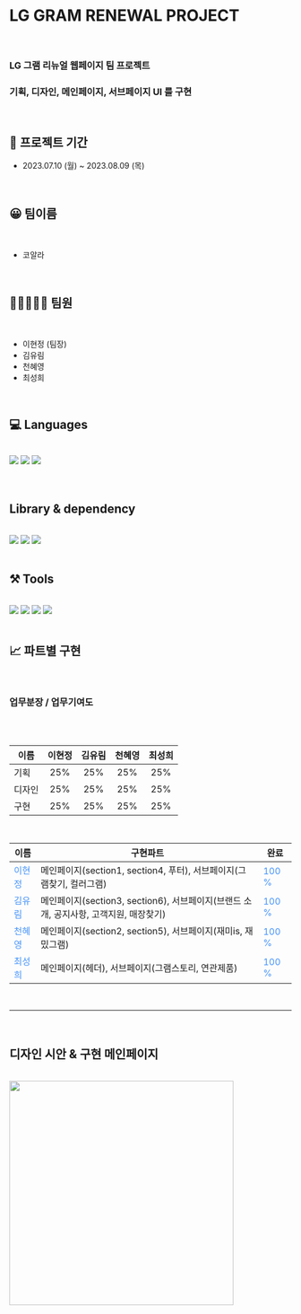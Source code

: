# LG GRAM RENEWAL PROJECT

<br>

### LG 그램 리뉴얼 웹페이지 팀 프로젝트

### 기획, 디자인, 메인페이지, 서브페이지 UI 를 구현

<br>

## 📁 프로젝트 기간

- 2023.07.10 (월) ~ 2023.08.09 (목)

<br>

## 😀 팀이름

<br>

- 코알라

<br>

## 🧑🏻‍🤝‍🧑🏻 팀원

<br>

- 이현정 (팀장)
- 김유림
- 천혜영
- 최성희

<br>

## 💻 Languages

<br>
<div>
  <img src="https://img.shields.io/badge/HTML5-E34F26?style=flat&logo=html5&logoColor=white"/>
  <img src="https://img.shields.io/badge/CSS3-1572B6?style=flat&logo=css3&logoColor=white"/>
  <img src="https://img.shields.io/badge/JAVASCRIPT-F7DF1E?style=flat&logo=javascript&logoColor=white"/>
</div>
<br>

<br>

## Library & dependency

<br>

<div>
<img src="https://img.shields.io/badge/JQUERY-0769AD?style=flat&logo=jquery&logoColor=white"/>
  <img src="https://img.shields.io/badge/BOOTSTRAP-7952B3?style=flat&logo=bootstrap&logoColor=white"/>
  <img src="https://img.shields.io/badge/normalizedotcss-E3695F?style=flat&logo=normalizedotcss&logoColor=white"/>
    
  
</div>

<br>

## ⚒️ Tools

<br>
<div>
  <img src="https://img.shields.io/badge/VISUALSTUDIOCODE-007ACC?style=flat&logo=VisualStudioCode&logoColor=white"/>
  <img src="https://img.shields.io/badge/SLACK-4A154B?style=flat&logo=Slack&logoColor=white"/>
  <img src="https://img.shields.io/badge/GITHUB-181717?style=flat&logo=Github&logoColor=white"/>
  <img src="https://img.shields.io/badge/figma-F24E1E?style=flat&logo=figma&logoColor=white"/>
</div>
<br>

## 📈 파트별 구현

<br>

### 업무분장 / 업무기여도

<br>

<br>

| 이름   | 이현정 | 김유림 | 천혜영 | 최성희 |
| ------ | :----: | :----: | :----: | :----: |
| 기획   |  25%   |  25%   |  25%   |  25%   |
| 디자인 |  25%   |  25%   |  25%   |  25%   |
| 구현   |  25%   |  25%   |  25%   |  25%   |

  <br>

| 이름                                    | 구현파트                                                                              | 완료                                   |
| --------------------------------------- | ------------------------------------------------------------------------------------- | -------------------------------------- |
| <div style="color:#4593fc">이현정</div> | 메인페이지(section1, section4, 푸터), 서브페이지(그램찾기, 컬러그램)                  | <div style="color:#4593fc">100 %</div> |
| <div style="color:#4593fc">김유림</div> | 메인페이지(section3, section6), 서브페이지(브랜드 소개, 공지사항, 고객지원, 매장찾기) | <div style="color:#4593fc">100 %</div> |
| <div style="color:#4593fc">천혜영</div> | 메인페이지(section2, section5), 서브페이지(재미is, 재밌그램)                          | <div style="color:#4593fc">100 %</div> |
| <div style="color:#4593fc">최성희</div> | 메인페이지(헤더), 서브페이지(그램스토리, 연관제품)                                    | <div style="color:#4593fc">100 %</div>  |

  <br>

---

<br>

## 디자인 시안 & 구현 메인페이지

<br>

<img src="https://velog.velcdn.com/images/hyunny123/post/a8573fa9-e20a-400c-aa3b-fc5b8bfd71ac/image.png" width="400px">

<br>
<br>

##

<br>
<br>
